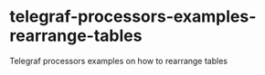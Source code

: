 # telegraf-processors-examples-rearrange-tables
Telegraf processors examples on how to rearrange tables
